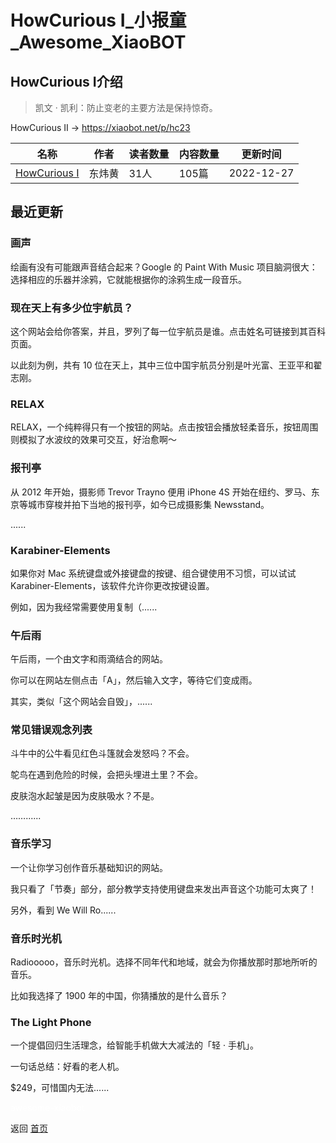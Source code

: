 # HowCurious Ⅰ_小报童_Awesome_XiaoBOT

## HowCurious Ⅰ介绍
> 凯文 · 凯利：防止变老的主要方法是保持惊奇。    
    
HowCurious Ⅱ → https://xiaobot.net/p/hc23  
  


|名称|作者|读者数量|内容数量|更新时间|
|---|---|---|---|---|
|[HowCurious Ⅰ](https://xiaobot.net/p/howcurious?refer=0b133df9-27dc-423b-8101-639049001c13)|东炜黄|31人|105篇|2022-12-27|

## 最近更新
### 画声

绘画有没有可能跟声音结合起来？Google 的 Paint With Music 项目脑洞很大：选择相应的乐器并涂鸦，它就能根据你的涂鸦生成一段音乐。

### 现在天上有多少位宇航员？

这个网站会给你答案，并且，罗列了每一位宇航员是谁。点击姓名可链接到其百科页面。

以此刻为例，共有 10 位在天上，其中三位中国宇航员分别是叶光富、王亚平和翟志刚。

### RELAX

RELAX，一个纯粹得只有一个按钮的网站。点击按钮会播放轻柔音乐，按钮周围则模拟了水波纹的效果可交互，好治愈啊～

### 报刊亭

从 2012 年开始，摄影师 Trevor Trayno 便用 iPhone 4S 开始在纽约、罗马、东京等城市穿梭并拍下当地的报刊亭，如今已成摄影集
Newsstand。

......

### Karabiner-Elements

如果你对 Mac 系统键盘或外接键盘的按键、组合键使用不习惯，可以试试 Karabiner-Elements，该软件允许你更改按键设置。

例如，因为我经常需要使用复制（......

### 午后雨

午后雨，一个由文字和雨滴结合的网站。

你可以在网站左侧点击「A」，然后输入文字，等待它们变成雨。

其实，类似「这个网站会自毁」，......

### 常见错误观念列表

斗牛中的公牛看见红色斗篷就会发怒吗？不会。

鸵鸟在遇到危险的时候，会把头埋进土里？不会。

皮肤泡水起皱是因为皮肤吸水？不是。

……......

### 音乐学习

一个让你学习创作音乐基础知识的网站。

我只看了「节奏」部分，部分教学支持使用键盘来发出声音这个功能可太爽了！

另外，看到 We Will Ro......

### 音乐时光机

Radiooooo，音乐时光机。选择不同年代和地域，就会为你播放那时那地所听的音乐。

比如我选择了 1900 年的中国，你猜播放的是什么音乐？

### The Light Phone

一个提倡回归生活理念，给智能手机做大大减法的「轻 · 手机」。

一句话总结：好看的老人机。

$249，可惜国内无法......


<a href="https://github.com/Reno9527/awesome-xiaobot" style="color: white; text-decoration: none;">awesome-xiaobot</a>

返回 [首页](../README.md)
